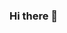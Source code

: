 ### Hi there 👋

<!--
**MalikSploit/MalikSploit** is a ✨ _special_ ✨ repository because its `README.md` (this file) appears on your GitHub profile.

Here are some ideas to get you started:

- 🔭 I’m currently studying computer science 
- 🌱 I’m currently learning Java
-->
